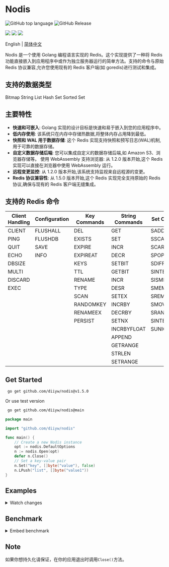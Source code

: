 # Nodis

![GitHub top language](https://img.shields.io/github/languages/top/diiyw/nodis) ![GitHub Release](https://img.shields.io/github/v/release/diiyw/nodis)

<div class="column" align="left">
  <a href="https://godoc.org/github.com/diiyw/nodis"><img src="https://godoc.org/github.com/diiyw/nodis?status.svg" /></a>
  <a href="https://goreportcard.com/report/github.com/diiyw/nodis"><img src="https://goreportcard.com/badge/github.com/diiyw/nodis" /></a>
  <a href="https://codecov.io/gh/diiyw/nodis"><img src="https://codecov.io/gh/diiyw/nodis/branch/main/graph/badge.svg?token=CupujOXpbe"/></a>
</div>

English | [简体中文](https://github.com/diiyw/nodis/blob/main/README_zh-cn.md)

Nodis 是一个使用 Golang 编程语言实现的 Redis。这个实现提供了一种将 Redis 功能直接嵌入到应用程序中或作为独立服务器运行的简单方法。支持的命令与原始 Redis 协议兼容,允许您使用现有的 Redis 客户端(如 goredis)进行测试和集成。

## 支持的数据类型

Bitmap
String
List
Hash
Set
Sorted Set

## 主要特性

- **快速和可嵌入**: Golang 实现的设计目标是快速和易于嵌入到您的应用程序中。
- **低内存使用**: 该系统只在内存中存储热数据,将整体内存占用降到最低。
- **快照和 WAL 用于数据存储**: 这个 Redis 实现支持快照和预写日志(WAL)机制,用于可靠的数据存储。
- **自定义数据存储后端**: 您可以集成自定义的数据存储后端,如 Amazon S3、浏览器存储等。
  使用 WebAssembly 支持浏览器: 从 1.2.0 版本开始,这个 Redis 实现可以直接在浏览器中使用 WebAssembly 运行。
- **远程变更监控**: 从 1.2.0 版本开始,该系统支持监视来自远程源的变更。
- **Redis 协议兼容性**: 从 1.5.0 版本开始,这个 Redis 实现完全支持原始的 Redis 协议,确保与现有的 Redis 客户端无缝集成。

## 支持的 Redis 命令

| **Client Handling** | **Configuration** | **Key Commands** | **String Commands** | **Set Commands** | **Hash Commands** | **List Commands** | **Sorted Set Commands** |
| ------------------- | ----------------- | ---------------- | ------------------- | ---------------- | ----------------- | ----------------- | ----------------------- |
| CLIENT              | FLUSHALL          | DEL              | GET                 | SADD             | HSET              | LPUSH             | ZADD                    |
| PING                | FLUSHDB           | EXISTS           | SET                 | SSCAN            | HGET              | RPUSH             | ZCARD                   |
| QUIT                | SAVE              | EXPIRE           | INCR                | SCARD            | HDEL              | LPOP              | ZRANK                   |
| ECHO                | INFO              | EXPIREAT         | DECR                | SPOP             | HLEN              | RPOP              | ZREVRANK                |
| DBSIZE              |                   | KEYS             | SETBIT              | SDIFF            | HKEYS             | LLEN              | ZSCORE                  |
| MULTI               |                   | TTL              | GETBIT              | SINTER           | HEXISTS           | LINDEX            | ZINCRBY                 |
| DISCARD             |                   | RENAME           | INCR                | SISMEMBER        | HGETALL           | LINSERT           | ZRANGE                  |
| EXEC                |                   | TYPE             | DESR                | SMEMBERS         | HINCRBY           | LPUSHX            | ZREVRANGE               |
|                     |                   | SCAN             | SETEX               | SREM             | HICRBYFLOAT       | RPUSHX            | ZRANGEBYSCORE           |
|                     |                   | RANDOMKEY        | INCRBY              | SMOVE            | HSETNX            | LREM              | ZREVRANGEBYSCORE        |
|                     |                   | RENAMEEX         | DECRBY              | SRANDMEMBER      | HMGET             | LSET              | ZREM                    |
|                     |                   | PERSIST          | SETNX               | SINTERSTORE      | HMSET             | LRANGE            | ZREMRANGEBYRANK         |
|                     |                   |                  | INCRBYFLOAT         | SUNIONSTORE      | HCLEAR            | LPOPRPUSH         | ZREMRANGEBYSCORE        |
|                     |                   |                  | APPEND              |                  | HSCAN             | RPOPLPUSH         | ZCLEAR                  |
|                     |                   |                  | GETRANGE            |                  | HVALS             | BLPOP             | ZEXISTS                 |
|                     |                   |                  | STRLEN              |                  | HSTRLEN           | BRPOP             | ZUNIONSTORE             |
|                     |                   |                  | SETRANGE            |                  |                   |                   | ZINTERSTORE             |

## Get Started

```bash
 go get github.com/diiyw/nodis@v1.5.0
```

Or use test version

```bash
 go get github.com/diiyw/nodis@main
```

```go
package main

import "github.com/diiyw/nodis"

func main() {
	// Create a new Nodis instance
	opt := nodis.DefaultOptions
	n := nodis.Open(opt)
	defer n.Close()
	// Set a key-value pair
	n.Set("key", []byte("value"), false)
	n.LPush("list", []byte("value1"))
}
```

## Examples

<details>
	<summary> Watch changes</summary>

Server:

```go
package main

import (
	"fmt"
	"github.com/diiyw/nodis"
	"github.com/diiyw/nodis/pb"
	"github.com/diiyw/nodis/sync"
	"time"
)

func main() {
	var opt = nodis.DefaultOptions
	n := nodis.Open(opt)
	opt.Synchronizer = sync.NewWebsocket()
	n.Stick([]string{"*"}, func(op *pb.Operation) {
		fmt.Println("Server:", op.Key, string(op.Value))
	})
	go func() {
		for {
			time.Sleep(time.Second)
			n.Set("test", []byte(time.Now().Format("2006-01-02 15:04:05")))
		}
	}()
	err := n.Publish("127.0.0.1:6380", []string{"*"})
	if err != nil {
		panic(err)
	}
}
```

- Browser client built with WebAssembly

```bash
GOOS=js GOARCH=wasm go build -o test.wasm
```

```go
package main

import (
	"fmt"
	"github.com/diiyw/nodis"
	"github.com/diiyw/nodis/fs"
	"github.com/diiyw/nodis/pb"
	"github.com/diiyw/nodis/sync"
)

func main() {
	var opt = nodis.DefaultOptions
	opt.Filesystem = &fs.Memory{}
	opt.Synchronizer = sync.NewWebsocket()
	n := nodis.Open(opt)
	n.Watch([]string{"*"}, func(op *pb.Operation) {
		fmt.Println("Subscribe: ", op.Key)
	})
	err := n.Subscribe("ws://127.0.0.1:6380")
	if err != nil {
		panic(err)
	}
	select {}
}
```

</details>

## Benchmark

<details>
	<summary>Embed benchmark</summary>
Windows 11: 12C/32G

```bash
goos: windows
goarch: amd64
pkg: github.com/diiyw/nodis/bench
BenchmarkSet-12         	 1469863	        715.9 ns/op	     543 B/op	       7 allocs/op
BenchmarkGet-12         	12480278	        96.47 ns/op	       7 B/op	       0 allocs/op
BenchmarkLPush-12       	 1484466	        786.2 ns/op	     615 B/op	       9 allocs/op
BenchmarkLPop-12        	77275986	        15.10 ns/op	       0 B/op	       0 allocs/op
BenchmarkSAdd-12        	 1542252	        831.9 ns/op	     663 B/op	      10 allocs/op
BenchmarkSMembers-12    	12739020	        95.18 ns/op	       8 B/op	       1 allocs/op
BenchmarkZAdd-12        	 1000000	        1177 ns/op	     550 B/op	      10 allocs/op
BenchmarkZRank-12       	11430135	        104.1 ns/op	       7 B/op	       0 allocs/op
BenchmarkHSet-12        	 1341817	        863.5 ns/op	     743 B/op	      11 allocs/op
BenchmarkHGet-12        	 9801158	        105.9 ns/op	       7 B/op	       0 allocs/op
```

Linux VM: 4C/8GB

```bash
goos: linux
goarch: amd64
pkg: github.com/diiyw/nodis/bench
BenchmarkSet-4        	  806912	      1658 ns/op	     543 B/op	       7 allocs/op
BenchmarkGet-4        	 5941904	       190.6 ns/op	       7 B/op	       0 allocs/op
BenchmarkLPush-4      	  852932	      1757 ns/op	     615 B/op	       9 allocs/op
BenchmarkLPop-4       	40668902	        27.22 ns/op	       0 B/op	       0 allocs/op
BenchmarkSAdd-4       	  706376	      1913 ns/op	     662 B/op	      10 allocs/op
BenchmarkSMembers-4   	 4819993	       208.1 ns/op	       8 B/op	       1 allocs/op
BenchmarkZAdd-4       	  729039	      2013 ns/op	     550 B/op	      10 allocs/op
BenchmarkZRank-4      	 4959448	       246.4 ns/op	       7 B/op	       0 allocs/op
BenchmarkHSet-4       	  735676	      1971 ns/op	     742 B/op	      11 allocs/op
BenchmarkHGet-4       	 4442625	       243.4 ns/op	       7 B/op	       0 allocs/op
```

</details>

## Note

如果你想持久化请保证，在你的应用退出时调用`Close()`方法。
